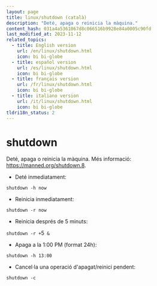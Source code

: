 ```yaml
---
layout: page
title: linux/shutdown (català)
description: "Deté, apaga o reinicia la màquina."
content_hash: 031a4a5361067d8c066516b9928e84a0005c90fd
last_modified_at: 2023-11-12
related_topics:
  - title: English version
    url: /en/linux/shutdown.html
    icon: bi bi-globe
  - title: español version
    url: /es/linux/shutdown.html
    icon: bi bi-globe
  - title: français version
    url: /fr/linux/shutdown.html
    icon: bi bi-globe
  - title: italiano version
    url: /it/linux/shutdown.html
    icon: bi bi-globe
tldri18n_status: 2
---
```

# shutdown

Deté, apaga o reinicia la màquina.
Més informació: <https://manned.org/shutdown.8>.

- Deté inmediatament:

`shutdown -h now`

- Reinicia inmediatament:

`shutdown -r now`

- Reinicia després de 5 minuts:

`shutdown -r +`<span class="tldr-var badge badge-pill bg-dark-lm bg-white-dm text-white-lm text-dark-dm font-weight-bold">5</span>` &`

- Apaga a la 1:00 PM (format 24h):

`shutdown -h 13:00`

- Cancel·la una operació d'apagat/reinici pendent:

`shutdown -c`
